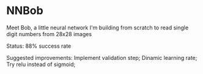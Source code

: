 # NNBob
Meet Bob, a little neural network I'm building from scratch to read single digit numbers from 28x28 images

Status: 88% success rate

Suggested improvements:
Implement validation step;
Dinamic learning rate;
Try relu instead of sigmoid;
